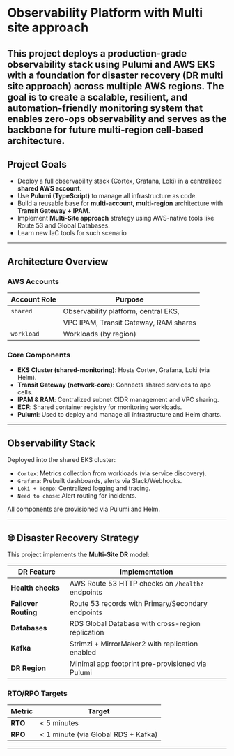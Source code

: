 # Observability Platform with Multi site approach

This project deploys a production-grade observability stack using Pulumi and AWS EKS with a foundation for disaster recovery (DR multi site approach) across multiple AWS regions. The goal is to create a scalable, resilient, and automation-friendly monitoring system that enables zero-ops observability and serves as the backbone for future multi-region cell-based architecture.
---

## Project Goals

- Deploy a full observability stack (Cortex, Grafana, Loki) in a centralized **shared AWS account**.
- Use **Pulumi (TypeScript)** to manage all infrastructure as code.
- Build a reusable base for **multi-account, multi-region** architecture with **Transit Gateway + IPAM**.
- Implement **Multi-Site approach** strategy using AWS-native tools like Route 53 and Global Databases.
- Learn new IaC tools for such scenario
---

## Architecture Overview

### AWS Accounts

| Account Role        | Purpose                                  |
|---------------------|------------------------------------------|
| `shared`            | Observability platform, central EKS,     |
|                     | VPC IPAM, Transit Gateway, RAM shares    |
| `workload`          | Workloads (by region)                    |

### Core Components

- **EKS Cluster (shared-monitoring)**: Hosts Cortex, Grafana, Loki (via Helm).
- **Transit Gateway (network-core)**: Connects shared services to app cells.
- **IPAM & RAM**: Centralized subnet CIDR management and VPC sharing.
- **ECR**: Shared container registry for monitoring workloads.
- **Pulumi**: Used to deploy and manage all infrastructure and Helm charts.

---

## Observability Stack

Deployed into the shared EKS cluster:

- `Cortex`: Metrics collection from workloads (via service discovery).
- `Grafana`: Prebuilt dashboards, alerts via Slack/Webhooks.
- `Loki + Tempo`: Centralized logging and tracing.
- `Need to chose`: Alert routing for incidents.

All components are provisioned via Pulumi and Helm.

---

## 🌐 Disaster Recovery Strategy

This project implements the **Multi-Site DR** model:

| DR Feature           | Implementation                                                |
|----------------------|---------------------------------------------------------------|
| **Health checks**    | AWS Route 53 HTTP checks on `/healthz` endpoints              |
| **Failover Routing** | Route 53 records with Primary/Secondary endpoints             |
| **Databases**        | RDS Global Database with cross-region replication             |
| **Kafka**            | Strimzi + MirrorMaker2  with replication enabled              |
| **DR Region**        | Minimal app footprint pre-provisioned via Pulumi              |

### RTO/RPO Targets

| Metric     | Target                              |
|------------|-------------------------------------|
| **RTO**    | < 5 minutes                         |
| **RPO**    | < 1 minute (via Global RDS + Kafka) |

---